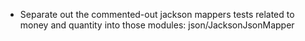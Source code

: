 - Separate out the commented-out jackson mappers tests related to money and quantity into those modules: json/JacksonJsonMapper